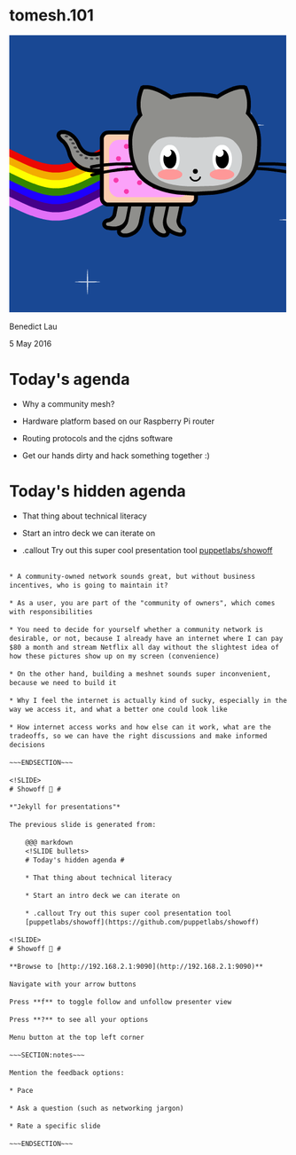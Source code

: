 <!SLIDE title-slide>
# tomesh.101 #

![nyantocat](nyantocat.gif)

Benedict Lau

5 May 2016

<!SLIDE bullets>
# Today's agenda #

* Why a community mesh?

* Hardware platform based on our Raspberry Pi router

* Routing protocols and the cjdns software

* Get our hands dirty and hack something together :)

<!SLIDE bullets>
# Today's hidden agenda #

* That thing about technical literacy

* Start an intro deck we can iterate on

* .callout Try out this super cool presentation tool [puppetlabs/showoff](https://github.com/puppetlabs/showoff)

~~~SECTION:notes~~~

* A community-owned network sounds great, but without business incentives, who is going to maintain it?

* As a user, you are part of the "community of owners", which comes with responsibilities

* You need to decide for yourself whether a community network is desirable, or not, because I already have an internet where I can pay $80 a month and stream Netflix all day without the slightest idea of how these pictures show up on my screen (convenience)

* On the other hand, building a meshnet sounds super inconvenient, because we need to build it

* Why I feel the internet is actually kind of sucky, especially in the way we access it, and what a better one could look like

* How internet access works and how else can it work, what are the tradeoffs, so we can have the right discussions and make informed decisions

~~~ENDSECTION~~~

<!SLIDE>
# Showoff 🎉 #

*"Jekyll for presentations"*

The previous slide is generated from:

	@@@ markdown
	<!SLIDE bullets>
	# Today's hidden agenda #

	* That thing about technical literacy

	* Start an intro deck we can iterate on

	* .callout Try out this super cool presentation tool 
	[puppetlabs/showoff](https://github.com/puppetlabs/showoff)

<!SLIDE>
# Showoff 🎉 #

**Browse to [http://192.168.2.1:9090](http://192.168.2.1:9090)**

Navigate with your arrow buttons

Press **f** to toggle follow and unfollow presenter view

Press **?** to see all your options

Menu button at the top left corner

~~~SECTION:notes~~~

Mention the feedback options:

* Pace

* Ask a question (such as networking jargon)

* Rate a specific slide

~~~ENDSECTION~~~
